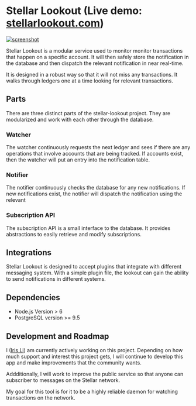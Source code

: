 # Stellar Lookout (Live demo: [stellarlookout.com](http://stellarlookout.com))

[![screenshot](https://cloud.githubusercontent.com/assets/5728307/18715311/b5e645a2-7fcd-11e6-9bd9-1e141e02786f.png)](http://stellarlookout.com)

Stellar Lookout is a modular service used to monitor monitor transactions that happen on a specific account. It will then safely store the notification in the database and then dispatch the relevant notification in near real-time.

It is designed in a robust way so that it will not miss any transactions. It walks through ledgers one at a time looking for relevant transactions.

## Parts
There are three distinct parts of the stellar-lookout project. They are modularized and work with each other through the database.

### Watcher
The watcher continuously requests the next ledger and sees if there are any operations that involve accounts that are being tracked. If accounts exist, then the watcher will put an entry into the notification table.

### Notifier
The notifier continuously checks the database for any new notifications. If new notifications exist, the notifier will dispatch the notification using the relevant

### Subscription API
The subscription API is a small interface to the database. It provides abstractions to easily retrieve and modify subscriptions.

## Integrations
Stellar Lookout is designed to accept plugins that integrate with different messaging system. With a simple plugin file, the lookout can gain the ability to send notifications in different systems.

## Dependencies
- Node.js Version > 6
- PostgreSQL version >= 9.5

## Development and Roadmap
I ([Iris Li](https://iris.li/)) am currently actively working on this project. Depending on how much support and interest this project gets, I will continue to develop this app and make improvements that the community wants.

Addditionally, I will work to improve the public service so that anyone can subscriber to messages on the Stellar network.

My goal for this tool is for it to be a highly reliable daemon for watching transactions on the network.